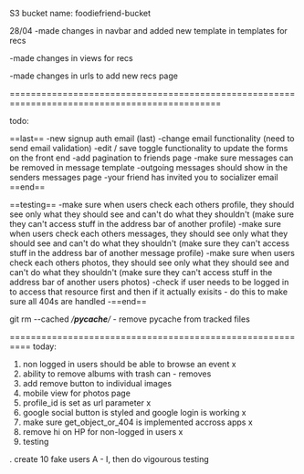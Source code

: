 S3 bucket name: foodiefriend-bucket

28/04
-made changes in navbar and added new template in templates for recs

-made changes in views for recs

-made changes in urls to add new recs page

==============================================================================================

todo:

==last==
-new signup auth email (last)
-change email functionality (need to send email validation)
-edit / save toggle functionality to update the forms on the front end
-add pagination to friends page
-make sure messages can be removed in message template
-outgoing messages should show in the senders messages page
-your friend has invited you to socializer email
==end==

==testing==
-make sure when users check each others profile, they should see only what they should see and can't do what they shouldn't (make sure they can't access stuff in the address bar of another profile)
-make sure when users check each others messages, they should see only what they should see and can't do what they shouldn't (make sure they can't access stuff in the address bar of another message profile)
-make sure when users check each others photos, they should see only what they should see and can't do what they shouldn't (make sure they can't access stuff in the address bar of another users photos)
-check if user needs to be logged in to access that resource first and then if it actually exisits - do this to make sure all 404s are handled
-==end==




git rm --cached */__pycache__/* - remove pycache from tracked files

==========================================================
today:

1. non logged in users should be able to browse an event x
2. ability to remove albums with trash can - removes 
3. add remove button to individual images
4. mobile view for photos page
5. profile_id is set as url parameter x
6. google social button is styled and google login is working x
7. make sure get_object_or_404 is implemented accross apps x
8. remove hi on HP for non-logged in users x
9. testing




. create 10 fake users A - I, then do vigourous testing



